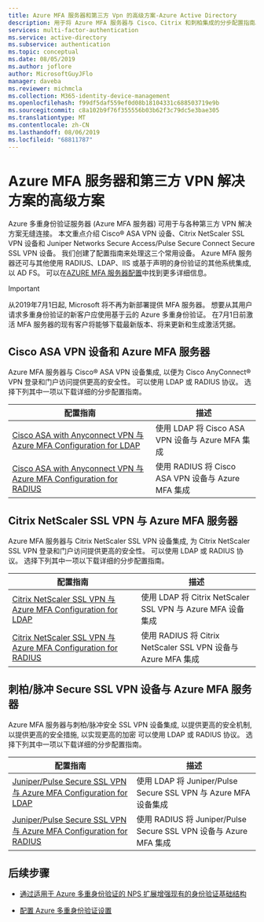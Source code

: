 ```yaml
---
title: Azure MFA 服务器和第三方 Vpn 的高级方案-Azure Active Directory
description: 用于将 Azure MFA 服务器与 Cisco、Citrix 和刺柏集成的分步配置指南。
services: multi-factor-authentication
ms.service: active-directory
ms.subservice: authentication
ms.topic: conceptual
ms.date: 08/05/2019
ms.author: joflore
author: MicrosoftGuyJFlo
manager: daveba
ms.reviewer: michmcla
ms.collection: M365-identity-device-management
ms.openlocfilehash: f99df5daf559ef0d08b18104331c688503719e9b
ms.sourcegitcommit: c8a102b9f76f355556b03b62f3c79dc5e3bae305
ms.translationtype: MT
ms.contentlocale: zh-CN
ms.lasthandoff: 08/06/2019
ms.locfileid: "68811787"
---
```

# <a name="advanced-scenarios-with-azure-mfa-server-and-third-party-vpn-solutions"></a>Azure MFA 服务器和第三方 VPN 解决方案的高级方案

Azure 多重身份验证服务器 (Azure MFA 服务器) 可用于与各种第三方 VPN 解决方案无缝连接。 本文重点介绍 Cisco® ASA VPN 设备、Citrix NetScaler SSL VPN 设备和 Juniper Networks Secure Access/Pulse Secure Connect Secure SSL VPN 设备。 我们创建了配置指南来处理这三个常用设备。 Azure MFA 服务器还可与其他使用 RADIUS、LDAP、IIS 或基于声明的身份验证的其他系统集成, 以 AD FS。 可以在[AZURE MFA 服务器配置](howto-mfaserver-deploy.md#next-steps)中找到更多详细信息。

> [!IMPORTANT]
> 从2019年7月1日起, Microsoft 将不再为新部署提供 MFA 服务器。 想要从其用户请求多重身份验证的新客户应使用基于云的 Azure 多重身份验证。 在7月1日前激活 MFA 服务器的现有客户将能够下载最新版本、将来更新和生成激活凭据。

## <a name="cisco-asa-vpn-appliance-and-azure-mfa-server"></a>Cisco ASA VPN 设备和 Azure MFA 服务器
Azure MFA 服务器与 Cisco® ASA VPN 设备集成, 以便为 Cisco AnyConnect® VPN 登录和门户访问提供更高的安全性。  可以使用 LDAP 或 RADIUS 协议。  选择下列其中一项以下载详细的分步配置指南。

| 配置指南 | 描述 |
| --- | --- |
| [Cisco ASA with Anyconnect VPN 与 Azure MFA Configuration for LDAP](https://download.microsoft.com/download/A/2/0/A201567C-C3DE-4227-AF89-4567A470899E/Cisco_ASA_Azure_MFA_LDAP.docx) | 使用 LDAP 将 Cisco ASA VPN 设备与 Azure MFA 集成 |
| [Cisco ASA with Anyconnect VPN 与 Azure MFA Configuration for RADIUS](https://download.microsoft.com/download/4/5/7/4579C1CF-35B0-4FBE-8A1A-B49CB2CC0382/Cisco_ASA_Azure_MFA_RADIUS.docx) | 使用 RADIUS 将 Cisco ASA VPN 设备与 Azure MFA 集成 |

## <a name="citrix-netscaler-ssl-vpn-and-azure-mfa-server"></a>Citrix NetScaler SSL VPN 与 Azure MFA 服务器
Azure MFA 服务器与 Citrix NetScaler SSL VPN 设备集成, 为 Citrix NetScaler SSL VPN 登录和门户访问提供更高的安全性。  可以使用 LDAP 或 RADIUS 协议。  选择下列其中一项以下载详细的分步配置指南。

| 配置指南 | 描述 |
| --- | --- |
| [Citrix NetScaler SSL VPN 与 Azure MFA Configuration for LDAP](https://download.microsoft.com/download/2/4/E/24E1E722-72DF-471F-A88A-D1338DB1AF83/Citrix_NS_Azure_MFA_LDAP.docx) | 使用 LDAP 将 Citrix NetScaler SSL VPN 与 Azure MFA 设备集成 |
| [Citrix NetScaler SSL VPN 与 Azure MFA Configuration for RADIUS](https://download.microsoft.com/download/1/A/4/1A482764-4A63-45C2-A5EC-2B673ACCDD12/Citrix_NS_Azure_MFA_RADIUS.docx) | 使用 RADIUS 将 Citrix NetScaler SSL VPN 设备与 Azure MFA 集成 |

## <a name="juniperpulse-secure-ssl-vpn-appliance-and-azure-mfa-server"></a>刺柏/脉冲 Secure SSL VPN 设备与 Azure MFA 服务器
Azure MFA 服务器与刺柏/脉冲安全 SSL VPN 设备集成, 以提供更高的安全机制, 以提供更高的安全措施, 以实现更高的加密  可以使用 LDAP 或 RADIUS 协议。  选择下列其中一项以下载详细的分步配置指南。

| 配置指南 | 描述 |
| --- | --- |
| [Juniper/Pulse Secure SSL VPN 与 Azure MFA Configuration for LDAP](https://download.microsoft.com/download/6/5/8/6587B418-75B1-4FCB-84D4-984BC479309E/JuniperPulse_Azure_MFA_LDAP.docx) | 使用 LDAP 将 Juniper/Pulse Secure SSL VPN 与 Azure MFA 设备集成 |
| [Juniper/Pulse Secure SSL VPN 与 Azure MFA Configuration for RADIUS](https://download.microsoft.com/download/7/9/A/79AB3DAD-4799-4379-B1DA-B95ABDF231DC/JuniperPulse_Azure_MFA_RADIUS.docx) | 使用 RADIUS 将 Juniper/Pulse Secure SSL VPN 设备与 Azure MFA 集成 |

## <a name="next-steps"></a>后续步骤

- [通过适用于 Azure 多重身份验证的 NPS 扩展增强现有的身份验证基础结构](howto-mfa-nps-extension.md)

- [配置 Azure 多重身份验证设置](howto-mfa-mfasettings.md)
